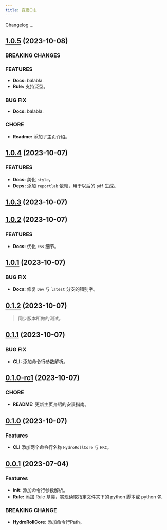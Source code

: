 ```yaml
---
title: 变更日志
---
```


Changelog
...

## [1.0.5](https://github.com/HydroRoll-Team/HydroRollCore/compare/v1.0.3...v1.0.4) (2023-10-08)

###  BREAKING CHANGES

### FEATURES

* **Docs:** balabla.
* **Rule:** 支持泛型。

### BUG FIX
* **Docs:** balabla.

### CHORE

* **Readme:** 添加了主页介绍。


## [1.0.4](https://github.com/HydroRoll-Team/HydroRollCore/compare/v1.0.3...v1.0.4) (2023-10-07)

### FEATURES

* **Docs:** 美化 `style`。
* **Deps:** 添加 `reportlab` 依赖，用于以后的 `pdf` 生成。


## [1.0.3](https://github.com/HydroRoll-Team/HydroRollCore/compare/v1.0.2...v1.0.3) (2023-10-07)


## [1.0.2](https://github.com/HydroRoll-Team/HydroRollCore/compare/v1.0.1...v1.0.2) (2023-10-07)

### FEATURES

* **Docs:** 优化 `css` 细节。


## [1.0.1](https://github.com/HydroRoll-Team/HydroRollCore/compare/v0.1.2...v1.0.1) (2023-10-07)

### BUG FIX

* **Docs:** 修复 `Dev` 与 `latest` 分支的错别字。


## [0.1.2](https://github.com/HydroRoll-Team/HydroRollCore/compare/v0.1.1...v0.1.2) (2023-10-07)

> 同步版本所做的测试。


## [0.1.1](https://github.com/HydroRoll-Team/HydroRollCore/compare/v0.1.0...v0.1.1) (2023-10-07)

### BUG FIX

* **CLI:** 添加命令行参数解析。


## [0.1.0-rc1](https://github.com/HydroRoll-Team/HydroRollCore/compare/v0.1.0...v0.1.0-rc1) (2023-10-07)

### CHORE

* **README:** 更新主页介绍的安装指南。


## [0.1.0](https://github.com/HydroRoll-Team/HydroRollCore/commits/v0.0.1..v0.1.0) (2023-10-07)

### Features

* **CLI** 添加两个命令行名称 `HydroRollCore` 与 `HRC`。


## [0.0.1](https://github.com/HydroRoll-Team/HydroRollCore/commits/v0.0.1) (2023-07-04)

### Features

* **__init__:** 添加命令行参数解析。
* **Rule:** 添加 Rule 基类，实现读取指定文件夹下的 python 脚本或 python 包

### BREAKING CHANGE

* **HydroRollCore:** 添加命令行Path。
